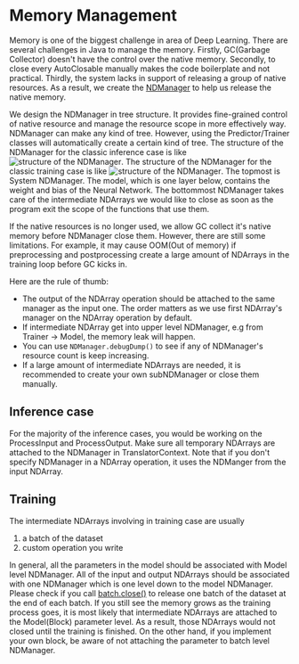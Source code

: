 # Memory Management

Memory is one of the biggest challenge in area of Deep Learning. There are several challenges in Java to manage the memory.
Firstly, GC(Garbage Collector) doesn't have the control over the native memory.
Secondly, to close every AutoClosable manually makes the code boilerplate and not practical.
Thirdly, the system lacks in support of releasing a group of native resources.
As a result, we create the [NDManager](https://javadoc.io/doc/ai.djl/api/latest/ai/djl/ndarray/NDManager.html)
to help us release the native memory.

We design the NDManager in tree structure. It provides fine-grained control of native resource and manage the resource scope in more effectively way.
NDManager can make any kind of tree. However, using the Predictor/Trainer classes will automatically create a certain kind of tree.
The structure of the NDManager for the classic inference case is like ![structure of the NDManager](https://raw.githubusercontent.com/awslabs/djl/master/docs/development/img/ndmanager_structure_for_inference.png).
The structure of the NDManager for the classic training case is like ![structure of the NDManager](https://github.com/awslabs/djl/blob/master/docs/development/img/ndmanager_structure_for_training.png?raw=true).
The topmost is System NDManager. The model, which is one layer below, contains the weight and bias of the Neural Network.
The bottommost NDManager takes care of the intermediate NDArrays we would like to close as soon as the program exit the scope of the functions that use them.

If the native resources is no longer used, we allow GC collect it's native memory before NDManager close them.
However, there are still some limitations. For example, it may cause OOM(Out of memory) if preprocessing and postprocessing create a large amount of NDArrays in the training loop before GC kicks in.
 
Here are the rule of thumb:
* The output of the NDArray operation should be attached to the same manager as the input one. The order matters as we use first NDArray's manager on the NDArray operation by default.
* If intermediate NDArray get into upper level NDManager, e.g from Trainer -> Model, the memory leak will happen.
* You can use `NDManager.debugDump()` to see if any of NDManager's resource count is keep increasing.
* If a large amount of intermediate NDArrays are needed, it is recommended to create your own subNDManager or close them manually.

## Inference case
For the majority of the inference cases, you would be working on the ProcessInput and ProcessOutput.
Make sure all temporary NDArrays are attached to the NDManager in TranslatorContext.
Note that if you don't specify NDManager in a NDArray operation, it uses the NDManger from the input NDArray.

## Training
The intermediate NDArrays involving in training case are usually
 
1. a batch of the dataset
2. custom operation you write

In general, all the parameters in the model should be associated with Model level NDManager.
All of the input and output NDArrays should be associated with one NDManager which is one level down to the model NDManager.
Please check if you call [batch.close()](https://javadoc.io/static/ai.djl/api/0.7.0/ai/djl/training/dataset/Batch.html#close--)
to release one batch of the dataset at the end of each batch.
If you still see the memory grows as the training process goes, it is most likely that intermediate NDArrays are attached to the Model(Block) parameter level.
As a result, those NDArrays would not closed until the training is finished.
On the other hand, if you implement your own block, be aware of not attaching the parameter to batch level NDManager.
